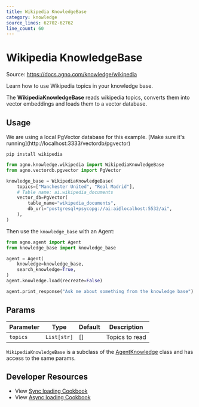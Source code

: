 ```yaml
---
title: Wikipedia KnowledgeBase
category: knowledge
source_lines: 62702-62762
line_count: 60
---
```


# Wikipedia KnowledgeBase
Source: https://docs.agno.com/knowledge/wikipedia

Learn how to use Wikipedia topics in your knowledge base.

The **WikipediaKnowledgeBase** reads wikipedia topics, converts them into vector embeddings and loads them to a vector database.

## Usage

<Note>
  We are using a local PgVector database for this example. [Make sure it's running](http://localhost:3333/vectordb/pgvector)
</Note>

```shell
pip install wikipedia
```

```python knowledge_base.py
from agno.knowledge.wikipedia import WikipediaKnowledgeBase
from agno.vectordb.pgvector import PgVector

knowledge_base = WikipediaKnowledgeBase(
    topics=["Manchester United", "Real Madrid"],
    # Table name: ai.wikipedia_documents
    vector_db=PgVector(
        table_name="wikipedia_documents",
        db_url="postgresql+psycopg://ai:ai@localhost:5532/ai",
    ),
)
```

Then use the `knowledge_base` with an Agent:

```python agent.py
from agno.agent import Agent
from knowledge_base import knowledge_base

agent = Agent(
    knowledge=knowledge_base,
    search_knowledge=True,
)
agent.knowledge.load(recreate=False)

agent.print_response("Ask me about something from the knowledge base")
```

## Params

| Parameter | Type        | Default | Description    |
| --------- | ----------- | ------- | -------------- |
| `topics`  | `List[str]` | \[]     | Topics to read |

`WikipediaKnowledgeBase` is a subclass of the [AgentKnowledge](/reference/knowledge/base) class and has access to the same params.

## Developer Resources

* View [Sync loading Cookbook](https://github.com/agno-agi/agno/blob/main/cookbook/agent_concepts/knowledge/wikipedia_kb.py)
* View [Async loading Cookbook](https://github.com/agno-agi/agno/blob/main/cookbook/agent_concepts/knowledge/wikipedia_kb_async.py)


